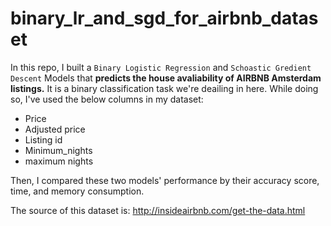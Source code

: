 # binary_lr_and_sgd_for_airbnb_dataset

In this repo, I built a `Binary Logistic Regression` and `Schoastic Gredient Descent` Models that **predicts the house avaliability of AIRBNB Amsterdam listings.** It is a binary classification task we're deailing in here. While doing so, I've used the below columns in my dataset: 
- Price
- Adjusted price
- Listing id
- Minimum_nights
- maximum nights

Then, I compared these two models' performance by their accuracy score, time, and memory consumption.

The source of this dataset is: http://insideairbnb.com/get-the-data.html
